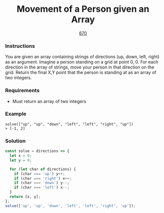 <div align="center">
  <h1>Movement of a Person given an Array</h1>
  <a href="https://prep-app-prod.herokuapp.com/problems/670" target="_blank">670</a>
</div>

### Instructions

You are given an array containing strings of directions (up, down, left, right)
as an argument. Imagine a person standing on a grid at point 0, 0. For each
direction in the array of strings, move your person in that direction on the
grid. Return the final X,Y point that the person is standing at as an array of
two integers.

### Requirements

- Must return an array of two integers

### Example

```shell
solve(["up", "up", "down", "left", "left", "right", "up"])
> [-1, 2]
```

### Solution

```javascript
const solve = directions => {
  let x = 0;
  let y = 0;

  for (let char of directions) {
    if (char === 'up') y++;
    if (char === 'right') x++;
    if (char === 'down') y--;
    if (char === 'left') x--;
  }
  return [x, y];
};
solve(['up', 'up', 'down', 'left', 'left', 'right', 'up']);
```

